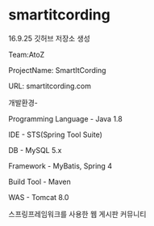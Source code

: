 # smartitcording

16.9.25 깃허브 저장소 생성

Team:AtoZ 

ProjectName: SmartItCording

URL: smartitcording.com

개발환경-


Programming Language - Java 1.8


IDE - STS(Spring Tool Suite)


DB - MySQL 5.x 


Framework - MyBatis, Spring 4


Build Tool - Maven


WAS - Tomcat 8.0


스프링프레임워크를 사용한 웹 게시판 커뮤니티



